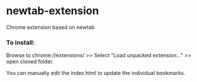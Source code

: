 newtab-extension
================

Chrome extension based on newtab

### To install:

Browse to chrome://extensions/ >> Select "Load unpacked extension..." >> open cloned folder.

You can manually edit the index.html to update the individual bookmarks.
